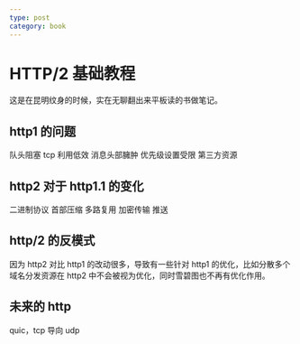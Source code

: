```yaml
---
type: post
category: book
---
```


# HTTP/2 基础教程

这是在昆明纹身的时候，实在无聊翻出来平板读的书做笔记。

## http1 的问题

队头阻塞
tcp 利用低效
消息头部臃肿
优先级设置受限
第三方资源

## http2 对于 http1.1 的变化

二进制协议
首部压缩
多路复用
加密传输
推送

## http/2 的反模式

因为 http2 对比 http1 的改动很多，导致有一些针对 http1 的优化，比如分散多个域名分发资源在 http2 中不会被视为优化，同时雪碧图也不再有优化作用。

## 未来的 http

quic，tcp 导向 udp
